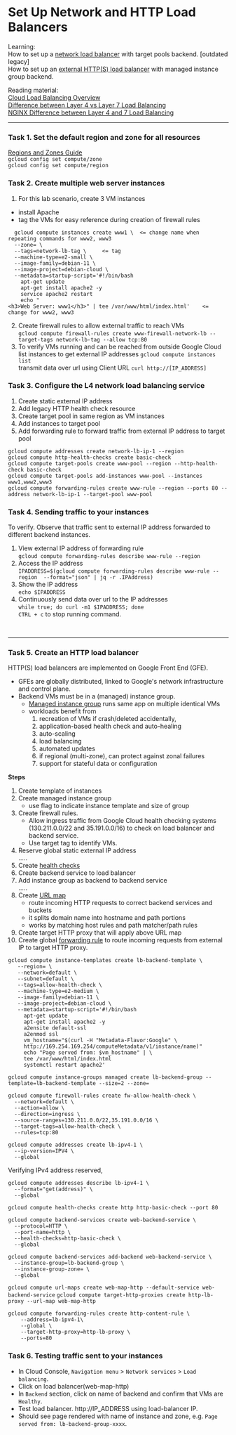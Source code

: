 # Set Up Network and HTTP Load Balancers

Learning:  
How to set up a [network load balancer](https://cloud.google.com/load-balancing/docs/network) with target pools backend. [outdated legacy]  
How to set up an [external HTTP(S) load balancer](https://cloud.google.com/load-balancing/docs/https) with managed instance group backend.

Reading material:  
[Cloud Load Balancing Overview](https://cloud.google.com/load-balancing/docs/load-balancing-overview)  
[Difference between Layer 4 vs Layer 7 Load Balancing](https://medium.com/@harishramkumar/difference-between-layer-4-vs-layer-7-load-balancing-57464e29ed9f)  
[NGINX Difference between Layer 4 and 7 Load Balancing](https://www.nginx.com/resources/glossary/layer-7-load-balancing/)  

<hr>

### Task 1. Set the default region and zone for all resources
[Regions and Zones Guide](https://cloud.google.com/compute/docs/regions-zones)  
`gcloud config set compute/zone`  
`gcloud config set compute/region`  

### Task 2. Create multiple web server instances
1. For this lab scenario, create 3 VM instances
  - install Apache
  - tag the VMs for easy reference during creation of firewall rules
  ```
    gcloud compute instances create www1 \  <= change name when repeating commands for www2, www3
    --zone= \
    --tags=network-lb-tag \     <= tag
    --machine-type=e2-small \
    --image-family=debian-11 \
    --image-project=debian-cloud \
    --metadata=startup-script='#!/bin/bash
      apt-get update
      apt-get install apache2 -y
      service apache2 restart
      echo "
<h3>Web Server: www1</h3>" | tee /var/www/html/index.html'    <= change for www2, www3
```

2. Create firewall rules to allow external traffic to reach VMs  
`gcloud compute firewall-rules create www-firewall-network-lb --target-tags network-lb-tag --allow tcp:80`
3. To verify VMs running and can be reached from outside Google Cloud  
list instances to get external IP addresses `gcloud compute instances list`  
transmit data over url using Client URL `curl http://[IP_ADDRESS]`  

### Task 3. Configure the L4 network load balancing service
1. Create static external IP address
2. Add legacy HTTP health check resource
3. Create target pool in same region as VM instances
4. Add instances to target pool
5. Add forwarding rule to forward traffic from external IP address to target pool

`gcloud compute addresses create network-lb-ip-1 --region`  
`gcloud compute http-health-checks create basic-check`  
`gcloud compute target-pools create www-pool --region --http-health-check basic-check`  
`gcloud compute target-pools add-instances www-pool --instances www1,www2,www3`  
`gcloud compute forwarding-rules create www-rule --region --ports 80 --address network-lb-ip-1 --target-pool www-pool`  

### Task 4. Sending traffic to your instances
To verify. Observe that traffic sent to external IP address forwarded to different backend instances.
1. View external IP address of forwarding rule  
`gcloud compute forwarding-rules describe www-rule --region`
2. Access the IP address  
`IPADDRESS=$(gcloud compute forwarding-rules describe www-rule --region  --format="json" | jq -r .IPAddress)`
3. Show the IP address  
`echo $IPADDRESS`
4. Continuously send data over url to the IP addresses  
`while true; do curl -m1 $IPADDRESS; done`  
`CTRL + c` to stop running command.  

<br>
<hr>

### Task 5. Create an HTTP load balancer
HTTP(S) load balancers are implemented on Google Front End (GFE).
  - GFEs are globally distributed, linked to Google's network infrastructure and control plane.
  - Backend VMs must be in a (managed) instance group.
    - [Managed instance group](https://cloud.google.com/compute/docs/instance-groups) runs same app on multiple identical VMs
    - workloads benefit from 
      1. recreation of VMs if crash/deleted accidentally, 
      2. application-based health check and auto-healing
      3. auto-scaling
      4. load balancing
      5. automated updates
      5. if regional (multi-zone), can protect against zonal failures
      6. support for stateful data or configuration

**Steps**
1. Create template of instances  
2. Create managed instance group  
    - use flag to indicate instance template and size of group
3. Create firewall rules.   
    - Allow ingress traffic from Google Cloud health checking systems (130.211.0.0/22 and 35.191.0.0/16) to check on load balancer and backend service.
    - Use target tag to identify VMs.
4. Reserve global static external IP address  
.....
5. Create [health checks](https://cloud.google.com/load-balancing/docs/health-checks)   
6. Create backend service to load balancer    
7. Add instance group as backend to backend service   
.....
8. Create [URL map](https://cloud.google.com/load-balancing/docs/url-map-concepts)  
    - route incoming HTTP requests to correct backend services and buckets
    - it splits domain name into hostname and path portions
    - works by matching host rules and path matcher/path rules 
9. Create target HTTP proxy that will apply above URL map  
10. Create global [forwarding rule](https://cloud.google.com/load-balancing/docs/forwarding-rule-concepts) to route incoming requests from external IP to target HTTP proxy.

```
gcloud compute instance-templates create lb-backend-template \
   --region= \
   --network=default \
   --subnet=default \
   --tags=allow-health-check \
   --machine-type=e2-medium \
   --image-family=debian-11 \
   --image-project=debian-cloud \
   --metadata=startup-script='#!/bin/bash
     apt-get update
     apt-get install apache2 -y
     a2ensite default-ssl
     a2enmod ssl
     vm_hostname="$(curl -H "Metadata-Flavor:Google" \
     http://169.254.169.254/computeMetadata/v1/instance/name)"
     echo "Page served from: $vm_hostname" | \
     tee /var/www/html/index.html
     systemctl restart apache2'
```
`gcloud compute instance-groups managed create lb-backend-group --template=lb-backend-template --size=2 --zone= `  
```
gcloud compute firewall-rules create fw-allow-health-check \
  --network=default \
  --action=allow \
  --direction=ingress \
  --source-ranges=130.211.0.0/22,35.191.0.0/16 \
  --target-tags=allow-health-check \
  --rules=tcp:80
```
```
gcloud compute addresses create lb-ipv4-1 \
  --ip-version=IPV4 \
  --global
```
Verifying IPv4 address reserved,
```
gcloud compute addresses describe lb-ipv4-1 \
  --format="get(address)" \
  --global
```
`gcloud compute health-checks create http http-basic-check --port 80`
```
gcloud compute backend-services create web-backend-service \
  --protocol=HTTP \
  --port-name=http \
  --health-checks=http-basic-check \
  --global
```
```
gcloud compute backend-services add-backend web-backend-service \
  --instance-group=lb-backend-group \
  --instance-group-zone= \
  --global
```
`gcloud compute url-maps create web-map-http --default-service web-backend-service`
`gcloud compute target-http-proxies create http-lb-proxy --url-map web-map-http`
```
gcloud compute forwarding-rules create http-content-rule \
    --address=lb-ipv4-1\
    --global \
    --target-http-proxy=http-lb-proxy \
    --ports=80
```

### Task 6. Testing traffic sent to your instances
- In Cloud Console, `Navigation menu` > `Network services` > `Load balancing`.
- Click on load balancer(web-map-http)
- In `Backend` section, click on name of backend and confirm that VMs are `Healthy`.
- Test load balancer. http://IP_ADDRESS using load-balancer IP.
- Should see page rendered with name of instance and zone, e.g. `Page served from: lb-backend-group-xxxx`.
